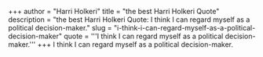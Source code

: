 +++
author = "Harri Holkeri"
title = "the best Harri Holkeri Quote"
description = "the best Harri Holkeri Quote: I think I can regard myself as a political decision-maker."
slug = "i-think-i-can-regard-myself-as-a-political-decision-maker"
quote = '''I think I can regard myself as a political decision-maker.'''
+++
I think I can regard myself as a political decision-maker.
